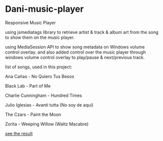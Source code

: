 # Dani-music-player

Responsive Music Player

using jsmediatags library to retrieve artist & track & album art from the song to show them on the music player.

using MediaSession API to show song metadata on Windows volume control overlay. and also added control over the music player through windows volume control overlay to play/pause & next/previous track.

list of songs, used in this project: 

  Ana Cañas - No Quiero Tus Besos
  
  Black Lab - Part of Me
  
  Charlie Cunningham - Hundred Times
  
  Julio Iglesias - Avanti tutta (No soy de aquí)
  
  The Czars - Paint the Moon
  
  Zorita - Weeping Willow (Waltz Macabre)

[see the result](https://danielqolami.github.io/Dani-music-player/)
